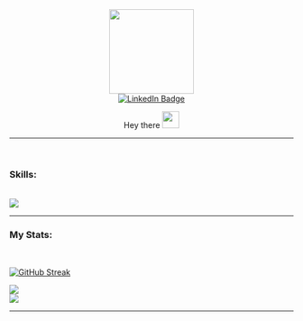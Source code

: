 <div id="header" align="center">
  <img src="https://media.giphy.com/media/hpF9R9M1PHN5e5liSx/giphy.gif" width="150"/>

  <div id="badges">
    <a href="https://www.linkedin.com/feed/">
      <img src="https://img.shields.io/badge/LinkedIn-blue?style=for-the-badge&logo=linkedin&logoColor=white" alt="LinkedIn Badge"/>
    </a>
  </div>

  <p>
    Hey there
    <img src="https://media.giphy.com/media/hvRJCLFzcasrR4ia7z/giphy.gif" width="30px"/>
  </p>

  ---

</div>

<br>

### Skills:
<p>
  </br>
  <a href="https://skillicons.dev">
    <img src="https://skillicons.dev/icons?i=react,ts,scss,github,prisma,mongodb,stackoverflow,py" />
  </a>
</p>

---
### My Stats:
<p>
  <br>

  [![GitHub Streak](https://streak-stats.demolab.com/?user=villegust&theme=radical)](https://git.io/streak-stats)

  <a href="https://github.com/anuraghazra/github-readme-stats">
    <img src="https://github-readme-stats.vercel.app/api/top-langs/?username=villegust&layout=compact&hide=c,cmake,php,vim+script,objective-c,roff,makefile,lua,c%2B%2B,batchfile&theme=radical&langs_count=10" />
  </a>
  <br>
   <a href="https://github.com/anuraghazra/github-readme-stats">
    <img src="https://github-readme-stats.vercel.app/api?username=villegust&show_icons=true&theme=radical&count_private=true&"/>
  </a>
</p>

---
